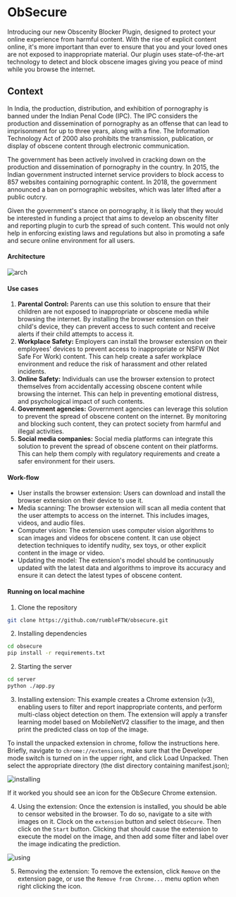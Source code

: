 # **ObSecure**

Introducing our new Obscenity Blocker Plugin, designed to protect your online experience from harmful content. With the rise of explicit content online, it's more important than ever to ensure that you and your loved ones are not exposed to inappropriate material. Our plugin uses state-of-the-art technology to detect and block obscene images giving you peace of mind while you browse the internet.


## **Context**

In India, the production, distribution, and exhibition of pornography is banned under the Indian Penal Code (IPC). The IPC considers the production and dissemination of pornography as an offense that can lead to imprisonment for up to three years, along with a fine. The Information Technology Act of 2000 also prohibits the transmission, publication, or display of obscene content through electronic communication.

The government has been actively involved in cracking down on the production and dissemination of pornography in the country. In 2015, the Indian government instructed internet service providers to block access to 857 websites containing pornographic content. In 2018, the government announced a ban on pornographic websites, which was later lifted after a public outcry.

Given the government's stance on pornography, it is likely that they would be interested in funding a project that aims to develop an obscenity filter and reporting plugin to curb the spread of such content. This would not only help in enforcing existing laws and regulations but also in promoting a safe and secure online environment for all users.

#### **Architecture**

![arch](https://github.com/rumbleFTW/obsecure/assets/85807431/0b1d5ba4-7a42-45ed-bd3e-306a4bb9a50e)


#### **Use cases**

1. **Parental Control:** Parents can use this solution to ensure that their children are not exposed to inappropriate or obscene media while browsing the internet. By installing the browser extension on their child's device, they can prevent access to such content and receive alerts if their child attempts to access it.
2. **Workplace Safety:** Employers can install the browser extension on their employees' devices to prevent access to inappropriate or NSFW (Not Safe For Work) content. This can help create a safer workplace environment and reduce the risk of harassment and other related incidents.
3. **Online Safety:** Individuals can use the browser extension to protect themselves from accidentally accessing obscene content while browsing the internet. This can help in preventing emotional distress, and psychological impact of such contents.
4. **Government agencies:** Government agencies can leverage this solution to prevent the spread of obscene content on the internet. By monitoring and blocking such content, they can protect society from harmful and illegal activities.
5. **Social media companies:** Social media platforms can integrate this solution to prevent the spread of obscene content on their platforms. This can help them comply with regulatory requirements and create a safer environment for their users.

#### **Work-flow**

- User installs the browser extension: Users can download and install the browser extension on their device to use it.
- Media scanning: The browser extension will scan all media content that the user attempts to access on the internet. This includes images, videos, and audio files.
- Computer vision: The extension uses computer vision algorithms to scan images and videos for obscene content. It can use object detection techniques to identify nudity, sex toys, or other explicit content in the image or video.
- Updating the model: The extension's model should be continuously updated with the latest data and algorithms to improve its accuracy and ensure it can detect the latest types of obscene content.

#### **Running on local machine**

1. Clone the repository

```bash
git clone https://github.com/rumbleFTW/obsecure.git
```

2. Installing dependencies

```bash
cd obsecure
pip install -r requirements.txt
```

2. Starting the server

```bash
cd server
python ./app.py
```

3. Installing extension: This example creates a Chrome extension (v3), enabling users to filter and report inappropriate contents, and perform multi-class object detection on them. The extension will apply a transfer learning model based on MobileNetV2 classifier to the image, and then print the predicted class on top of the image.

To install the unpacked extension in chrome, follow the instructions here. Briefly, navigate to `chrome://extensions`, make sure that the Developer mode switch is turned on in the upper right, and click Load Unpacked. Then select the appropriate directory (the dist directory containing manifest.json);

![installing](https://github.com/rumbleFTW/obsecure/assets/85807431/a41acb2b-0b51-4407-93d5-e9e9c4f70e81)


If it worked you should see an icon for the ObSecure Chrome extension.

4. Using the extension: Once the extension is installed, you should be able to censor websited in the browser. To do so, navigate to a site with images on it. Clock on the `extension` button and select `ObSecure`. Then click on the `Start` button. Clicking that should cause the extension to execute the model on the image, and then add some filter and label over the image indicating the prediction.

![using](https://github.com/rumbleFTW/obsecure/assets/85807431/a603a7bf-0b5c-4ca1-a325-b21eb0f628c7)


5. Removing the extension: To remove the extension, click `Remove` on the extension page, or use the `Remove from Chrome...` menu option when right clicking the icon.
